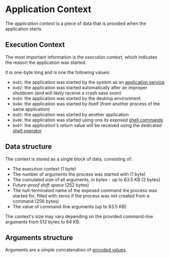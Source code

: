 # Application Context

The _application context_ is a piece of data that is provided when the application starts.

## Execution Context

The most important information is the _execution context_, which indicates the reason the application was started.

It is one-byte long and is one the following values:

* `0x01`: the application was started by the system as an [application service](../../concepts/applications.md#services)
* `0x02`: the application was started automatically after an improper shutdown (and will *likely* receive a crash save soon)
* `0x03`: the application was started by the desktop environment
* `0x04`: the application was started by itself (from another process of the same application)
* `0x05`: the application was started by another application
* `0x06`: the application was started using one its exposed [shell commands](../../concepts/applications.md#commands)
* `0x07`: the application's return value will be received using the dedicated [shell operator](../shell-scripting.md#output-of-a-command)

## Data structure

The context is stored as a single block of data, consisting of:

* The execution context (1 byte)
* The number of arguments the process was started with (1 byte)
* The cumulated size of all arguments, in bytes - up to 63.5 KB (2 bytes)
* _Future-proof shift space_ (252 bytes)
* The null-terminated name of the exposed command the process was started for, filled with zeros if the process was not created from a command (256 bytes)
* The value of command-line arguments (up to 63.5 KB)

The context's size may vary depending on the provided command-line arguments from 512 bytes to 64 KB.

## Arguments structure

Arguments are a simple concatenation of [encoded values](commands.md#values-encoding).